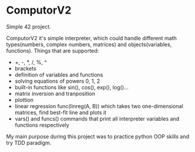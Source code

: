 # ComputorV2
Simple 42 project.

ComputorV2 it's simple interpreter, which could handle different math types(numbers, complex numbers, matrices) and objects(variables, functions).
Things that are supported:
- +, -, *, /, %, ^
- brackets
- definition of variables and functions
- solving equations of powers 0, 1, 2
- built-in functions like sin(), cos(), exp(), log()...
- matrix inversion and tranposition
- plottion
- linear regression func(linreg(A, B)) which takes two one-dimensional matrices, find best-fit line and plots it
- vars() and funcs() commands that print all interpreter variables and functions respectively

My main purpose during this project was to practice python OOP skills and try TDD paradigm.
